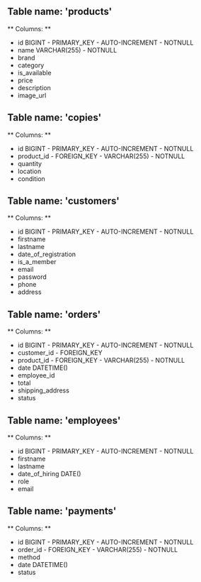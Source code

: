 ## Table name: 'products'

** Columns: ** 

- id BIGINT - PRIMARY_KEY - AUTO-INCREMENT - NOTNULL
- name VARCHAR(255) - NOTNULL
- brand
- category
- is_available
- price
- description
- image_url

## Table name: 'copies'

** Columns: ** 

- id BIGINT - PRIMARY_KEY - AUTO-INCREMENT - NOTNULL
- product_id - FOREIGN_KEY - VARCHAR(255) - NOTNULL
- quantity
- location
- condition

## Table name: 'customers'

** Columns: **

- id BIGINT - PRIMARY_KEY - AUTO-INCREMENT - NOTNULL
- firstname
- lastname
- date_of_registration
- is_a_member
- email
- password
- phone
- address

## Table name: 'orders'

** Columns: **

- id BIGINT - PRIMARY_KEY - AUTO-INCREMENT - NOTNULL
- customer_id - FOREIGN_KEY
- product_id - FOREIGN_KEY - VARCHAR(255) - NOTNULL
- date DATETIME()
- employee_id
- total
- shipping_address
- status

## Table name: 'employees'

** Columns: **

- id BIGINT - PRIMARY_KEY - AUTO-INCREMENT - NOTNULL
- firstname
- lastname
- date_of_hiring DATE()
- role
- email

## Table name: 'payments'

** Columns: **

- id BIGINT - PRIMARY_KEY - AUTO-INCREMENT - NOTNULL
- order_id - FOREIGN_KEY - VARCHAR(255) - NOTNULL
- method
- date DATETIME()
- status